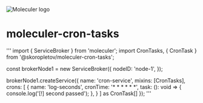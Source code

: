 ![Moleculer logo](http://moleculer.services/images/banner.png)

# moleculer-cron-tasks 

'''
import { ServiceBroker } from 'moleculer';
import CronTasks, { CronTask } from '@skoropletov/moleculer-cron-tasks';

const brokerNode1 = new ServiceBroker({
  nodeID: 'node-1',
});

brokerNode1.createService({
  name: 'cron-service',
  mixins: [CronTasks],
  crons: [
    {
      name: 'log-seconds',
      cronTime: '* * * * * *',
      task: (): void => {
        console.log('[!] second passed');
      },
    }
  ] as CronTask[]
});
'''